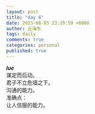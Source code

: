 ```yaml
---
layout: post
title: "day 6"
date: 2023-08-05 23:29:59 +0800
author: 丘海东 
tags: daily
comments: true
categories: personal
published: true
---
```

***lue***  
谋定而后动。  
君子不立危墙之下。  
沟通的能力。  
准确点：  
让人信服的能力。
